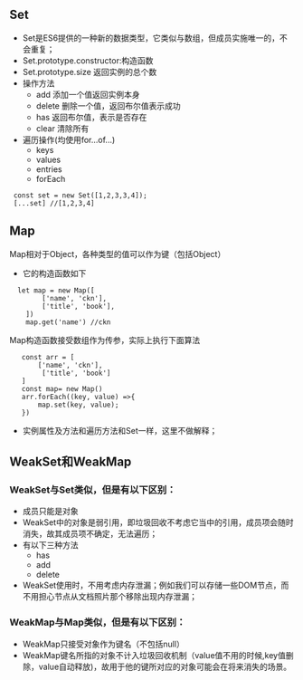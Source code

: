 ## Set
* Set是ES6提供的一种新的数据类型，它类似与数组，但成员实施唯一的，不会重复；
* Set.prototype.constructor:构造函数
* Set.prototype.size 返回实例的总个数
* 操作方法
    * add 添加一个值返回实例本身
    * delete 删除一个值，返回布尔值表示成功
    * has 返回布尔值，表示是否存在
    * clear 清除所有
* 遍历操作(均使用for...of...)
    * keys
    * values
    * entries
    * forEach
```
 const set = new Set([1,2,3,3,4]);
 [...set] //[1,2,3,4]
 ```
## Map
Map相对于Object，各种类型的值可以作为键（包括Object）
* 它的构造函数如下
``` 
  let map = new Map([
        ['name', 'ckn'],
        ['title', 'book'],
    ])
    map.get('name') //ckn
```
Map构造函数接受数组作为传参，实际上执行下面算法
```
   const arr = [
       ['name', 'ckn'],
        ['title', 'book']
   ]
   const map= new Map()
   arr.forEach((key, value) =>{
       map.set(key, value); 
   })
```
* 实例属性及方法和遍历方法和Set一样，这里不做解释；

## WeakSet和WeakMap
### WeakSet与Set类似，但是有以下区别：
* 成员只能是对象
* WeakSet中的对象是弱引用，即垃圾回收不考虑它当中的引用，成员项会随时消失，故其成员项不确定，无法遍历；
* 有以下三种方法
  * has
  * add 
  * delete
* WeakSet使用时，不用考虑内存泄漏；例如我们可以存储一些DOM节点，而不用担心节点从文档照片那个移除出现内存泄漏；
### WeakMap与Map类似，但是有以下区别：
* WeakMap只接受对象作为键名（不包括null）
* WeakMap键名所指的对象不计入垃圾回收机制（value值不用的时候,key值删除，value自动释放)，故用于他的键所对应的对象可能会在将来消失的场景。

